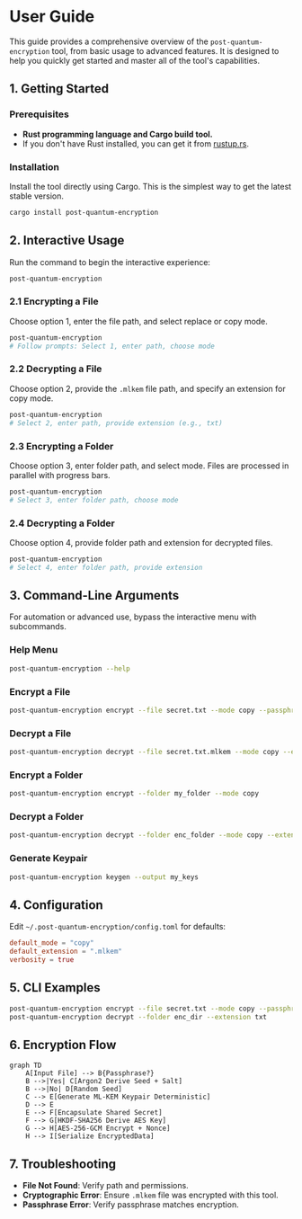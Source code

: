 # User Guide
This guide provides a comprehensive overview of the `post-quantum-encryption` tool, from basic usage to advanced features. It is designed to help you quickly get started and master all of the tool's capabilities.
## 1. Getting Started
### Prerequisites
* **Rust programming language and Cargo build tool.**
* If you don't have Rust installed, you can get it from [rustup.rs](https://rustup.rs/).
### Installation
Install the tool directly using Cargo. This is the simplest way to get the latest stable version.
```bash
cargo install post-quantum-encryption
```
## 2. Interactive Usage
Run the command to begin the interactive experience:
```bash
post-quantum-encryption
```
### 2.1 Encrypting a File
Choose option 1, enter the file path, and select replace or copy mode.
```bash
post-quantum-encryption
# Follow prompts: Select 1, enter path, choose mode
```
### 2.2 Decrypting a File
Choose option 2, provide the `.mlkem` file path, and specify an extension for copy mode.
```bash
post-quantum-encryption
# Select 2, enter path, provide extension (e.g., txt)
```
### 2.3 Encrypting a Folder
Choose option 3, enter folder path, and select mode. Files are processed in parallel with progress bars.
```bash
post-quantum-encryption
# Select 3, enter folder path, choose mode
```
### 2.4 Decrypting a Folder
Choose option 4, provide folder path and extension for decrypted files.
```bash
post-quantum-encryption
# Select 4, enter folder path, provide extension
```
## 3. Command-Line Arguments
For automation or advanced use, bypass the interactive menu with subcommands.
### Help Menu
```bash
post-quantum-encryption --help
```
### Encrypt a File
```bash
post-quantum-encryption encrypt --file secret.txt --mode copy --passphrase
```
### Decrypt a File
```bash
post-quantum-encryption decrypt --file secret.txt.mlkem --mode copy --extension txt
```
### Encrypt a Folder
```bash
post-quantum-encryption encrypt --folder my_folder --mode copy
```
### Decrypt a Folder
```bash
post-quantum-encryption decrypt --folder enc_folder --mode copy --extension txt
```
### Generate Keypair
```bash
post-quantum-encryption keygen --output my_keys
```
## 4. Configuration
Edit `~/.post-quantum-encryption/config.toml` for defaults:
```toml
default_mode = "copy"
default_extension = ".mlkem"
verbosity = true
```
## 5. CLI Examples
```bash
post-quantum-encryption encrypt --file secret.txt --mode copy --passphrase
post-quantum-encryption decrypt --folder enc_dir --extension txt
```
## 6. Encryption Flow
```mermaid
graph TD
    A[Input File] --> B{Passphrase?}
    B -->|Yes| C[Argon2 Derive Seed + Salt]
    B -->|No| D[Random Seed]
    C --> E[Generate ML-KEM Keypair Deterministic]
    D --> E
    E --> F[Encapsulate Shared Secret]
    F --> G[HKDF-SHA256 Derive AES Key]
    G --> H[AES-256-GCM Encrypt + Nonce]
    H --> I[Serialize EncryptedData]
```
## 7. Troubleshooting
- **File Not Found**: Verify path and permissions.
- **Cryptographic Error**: Ensure `.mlkem` file was encrypted with this tool.
- **Passphrase Error**: Verify passphrase matches encryption.

